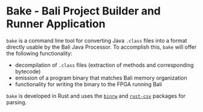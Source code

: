 # Bake - Bali Project Builder and Runner Application

`bake` is a command line tool for converting Java `.class` files into a format directly usable by the Bali Java Processor.
To accomplish this, `bake` will offer the following functionality:

- decompilation of `.class` files (extraction of methods and corresponding bytecode)
- emission of a program binary that matches Bali memory organization
- functionality for writing the binary to the FPGA running Bali

`bake` is developed in Rust and uses the [`binrw`](https://github.com/jam1garner/binrw)
and [`rust-csv`](https://github.com/BurntSushi/rust-csv) packages for parsing.